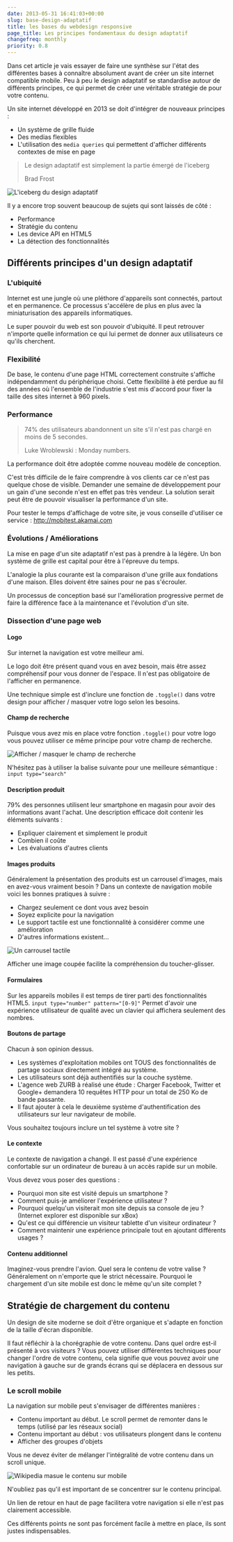```yaml
---
date: 2013-05-31 16:41:03+00:00
slug: base-design-adaptatif
title: les bases du webdesign responsive
page_title: Les principes fondamentaux du design adaptatif
changefreq: monthly
priority: 0.8
---
```


Dans cet article je vais essayer de faire une synthèse sur l'état des différentes bases à connaître absolument avant de créer un site internet compatible mobile. Peu à peu le design adaptatif se standardise autour de différents principes, ce qui permet de créer une véritable stratégie de pour votre contenu.

Un site internet développé en 2013 se doit d'intégrer de nouveaux principes :

  * Un système de grille fluide
  * Des medias flexibles
  * L'utilisation des `media queries` qui permettent d'afficher différents contextes de mise en page

> Le design adaptatif est simplement la partie émergé de l'iceberg
>
> Brad Frost


![L'iceberg du design adaptatif](http://davidleuliette.com/wordPress/wp-content/uploads/2013/05/iceberg.jpg)

Il y a encore trop souvent beaucoup de sujets qui sont laissés de côté :

  * Performance
  * Stratégie du contenu
  * Les device API en HTML5
  * La détection des fonctionnalités

## Différents principes d'un design adaptatif

### L'ubiquité

Internet est une jungle où une pléthore d'appareils sont connectés, partout et en permanence. Ce processus s'accélère de plus en plus avec la miniaturisation des appareils informatiques.

Le super pouvoir du web est son pouvoir d'ubiquité. Il peut retrouver n'importe quelle information ce qui lui permet de donner aux utilisateurs ce qu'ils cherchent.


### Flexibilité

De base, le contenu d'une page HTML correctement construite s'affiche indépendamment du périphérique choisi.
Cette flexibilité à été perdue au fil des années où l'ensemble de l'industrie s'est mis d'accord pour fixer la taille des sites internet à 960 pixels.


### Performance

> 74% des utilisateurs abandonnent un site s'il n'est pas chargé en moins de 5 secondes.
>
> Luke Wroblewski : Monday numbers.


La performance doit être adoptée comme nouveau modèle de conception.

C'est très difficile de le faire comprendre à vos clients car ce n'est pas quelque chose de visible. Demander une semaine de développement pour un gain d'une seconde n'est en effet pas très vendeur. La solution serait peut être de pouvoir visualiser la performance d'un site.

Pour tester le temps d'affichage de votre site, je vous conseille d'utiliser ce service : http://mobitest.akamai.com


### Évolutions / Améliorations


La mise en page d'un site adaptatif n'est pas à prendre à la légère. Un bon système de grille est capital pour être à l'épreuve du temps.

L'analogie la plus courante est la comparaison d'une grille aux fondations d'une maison. Elles doivent être saines pour ne pas s'écrouler.

Un processus de conception basé sur l'amélioration progressive permet de faire la différence face à la maintenance et l'évolution d'un site.


### Dissection d'une page web

#### Logo

Sur internet la navigation est votre meilleur ami.

Le logo doit être présent quand vous en avez besoin, mais être assez compréhensif pour vous donner de l'espace. Il n'est pas obligatoire de l'afficher en permanence.

Une technique simple est d'inclure une fonction de `.toggle()` dans votre design pour afficher / masquer votre logo selon les besoins.


#### Champ de recherche


Puisque vous avez mis en place votre fonction `.toggle()` pour votre logo vous pouvez utiliser ce même principe pour votre champ de recherche.

![Afficher / masquer le champ de recherche](http://davidleuliette.com/wordPress/wp-content/uploads/2013/05/toggle-search.png)

N'hésitez pas à utiliser la balise suivante pour une meilleure sémantique : `input type="search"`


#### Description produit

79% des personnes utilisent leur smartphone en magasin pour avoir des informations avant l'achat.
Une description efficace doit contenir les éléments suivants :

  * Expliquer clairement et simplement le produit
  * Combien il coûte
  * Les évaluations d'autres clients




#### Images produits


Généralement la présentation des produits est un carrousel d'images, mais en avez-vous vraiment besoin ?
Dans un contexte de navigation mobile voici les bonnes pratiques à suivre :

  * Chargez seulement ce dont vous avez besoin
  * Soyez explicite pour la navigation
  * Le support tactile est une fonctionnalité à considérer comme une amélioration
  * D'autres informations existent...

![Un carrousel tactile](http://davidleuliette.com/wordPress/wp-content/uploads/2013/05/side-content-300x192.png)

Afficher une image coupée facilite la compréhension du toucher-glisser.


#### Formulaires


Sur les appareils mobiles il est temps de tirer parti des fonctionnalités HTML5.
`input type="number" pattern="[0-9]"` Permet d'avoir une expérience utilisateur de qualité avec un clavier qui affichera seulement des nombres.


#### Boutons de partage


Chacun à son opinion dessus.

  * Les systèmes d'exploitation mobiles ont TOUS des fonctionnalités de partage sociaux directement intégré au système.
  * Les utilisateurs sont déjà authentifiés sur la couche système.
  * L'agence web ZURB à réalisé une étude : Charger Facebook, Twitter et Google+ demandera 10 requêtes HTTP pour un total de 250 Ko de bande passante.
  * Il faut ajouter à cela le deuxième système d'authentification des utilisateurs sur leur navigateur de mobile.

Vous souhaitez toujours inclure un tel système à votre site ?

#### Le contexte

Le contexte de navigation a changé. Il est passé d'une expérience confortable sur un ordinateur de bureau à un accès rapide sur un mobile.

Vous devez vous poser des questions :

  * Pourquoi mon site est visité depuis un smartphone ?
  * Comment puis-je améliorer l'expérience utilisateur ?
  * Pourquoi quelqu'un visiterait mon site depuis sa console de jeu ? (Internet explorer est disponible sur xBox)
  * Qu'est ce qui différencie un visiteur tablette d'un visiteur ordinateur ?
  * Comment maintenir une expérience principale tout en ajoutant différents usages ?


#### Contenu additionnel

Imaginez-vous prendre l'avion. Quel sera le contenu de votre valise ? Généralement on n'emporte que le strict nécessaire.
Pourquoi le chargement d'un site mobile est donc le même qu'un site complet ?

## Stratégie de chargement du contenu


Un design de site moderne se doit d'être organique et s'adapte en fonction de la taille d'écran disponible.

Il faut réfléchir à la chorégraphie de votre contenu. Dans quel ordre est-il présenté à vos visiteurs ? Vous pouvez utiliser différentes techniques pour changer l'ordre de votre contenu, cela signifie que vous pouvez avoir une navigation à gauche sur de grands écrans qui se déplacera en dessous sur les petits.


### Le scroll mobile

La navigation sur mobile peut s'envisager de différentes manières :

  * Contenu important au début. Le scroll permet de remonter dans le temps (utilisé par les réseaux social)
  * Contenu important au début : vos utilisateurs plongent dans le contenu
  * Afficher des groupes d'objets


Vous ne devez éviter de mélanger l'intégralité de votre contenu dans un scroll unique.

![Wikipedia masue le contenu sur mobile](http://davidleuliette.com/wordPress/wp-content/uploads/2013/05/progressive-disclosure-201x300.png)

N'oubliez pas qu'il est important de se concentrer sur le contenu principal.

Un lien de retour en haut de page facilitera votre navigation si elle n'est pas clairement accessible.

Ces différents points ne sont pas forcément facile à mettre en place, ils sont justes indispensables.
